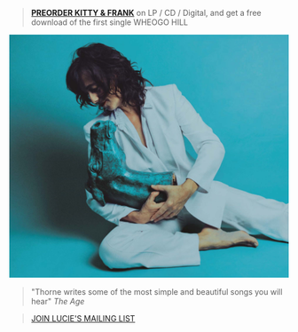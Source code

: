 > [**PREORDER KITTY & FRANK**](https://luciethorne.bandcamp.com/album/pre-order-kitty-frank) on LP / CD / Digital, and get a free download of the first single WHEOGO HILL

![](data/image/front/lt-kitty-and-frank.jpg)

> "Thorne writes some of the most simple and beautiful songs you will hear" _The Age_

> [JOIN LUCIE'S MAILING LIST](?p=forms/mailing-list)





